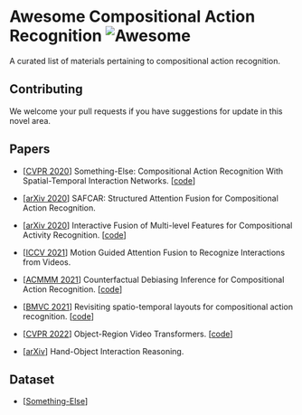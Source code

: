 # Awesome Compositional Action Recognition ![Awesome](https://cdn.rawgit.com/sindresorhus/awesome/d7305f38d29fed78fa85652e3a63e154dd8e8829/media/badge.svg)
A curated list of materials pertaining to compositional action recognition.

## Contributing

We welcome your pull requests if you have suggestions for update in this novel area.

## Papers

+ [[CVPR 2020](https://openaccess.thecvf.com/content_CVPR_2020/papers/Materzynska_Something-Else_Compositional_Action_Recognition_With_Spatial-Temporal_Interaction_Networks_CVPR_2020_paper.pdf)] Something-Else: Compositional Action Recognition With Spatial-Temporal Interaction Networks. [[code](https://github.com/joaanna/something_else)]

+ [[arXiv 2020](https://arxiv.org/pdf/2012.02109.pdf)] SAFCAR: Structured Attention Fusion for Compositional Action Recognition.

+ [[arXiv 2020](https://arxiv.org/pdf/2012.05689.pdf)] Interactive Fusion of Multi-level Features for Compositional Activity Recognition. [[code](https://github.com/ruiyan1995/Interactive_Fusion_for_CAR)]

+ [[ICCV 2021](https://openaccess.thecvf.com/content/ICCV2021/papers/Kim_Motion_Guided_Attention_Fusion_To_Recognize_Interactions_From_Videos_ICCV_2021_paper.pdf)] Motion Guided Attention Fusion to Recognize Interactions from Videos.

+ [[ACMMM 2021](https://dl.acm.org/doi/pdf/10.1145/3474085.3475472?casa_token=vpmtrdT6DSMAAAAA:E97KG5JVQqGGGmptKQpIIxOrOpAJD6wkStOHKsmh4sDJ6qVB7DVxxkOKXrG-WgCb3CtmEz_nl9dXlg)] Counterfactual Debiasing Inference for Compositional Action Recognition. [[code](https://github.com/pengzhansun/Counterfactual-Debiasing-Network)]

+ [[BMVC 2021](https://arxiv.org/pdf/2111.01936.pdf)] Revisiting spatio-temporal layouts for compositional action recognition. [[code](https://github.com/gorjanradevski/revisiting-spatial-temporal-layouts)]

+ [[CVPR 2022](https://arxiv.org/pdf/2110.06915.pdf?ref=https://githubhelp.com)] Object-Region Video Transformers. [[code](https://github.com/eladb3/ORViT)]

+ [[arXiv](https://arxiv.org/pdf/2201.04906.pdf)] Hand-Object Interaction Reasoning.

## Dataset

+ [[Something-Else](https://github.com/joaanna/something_else)]
